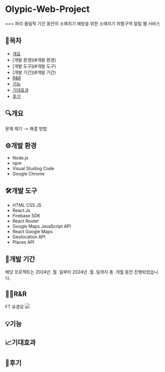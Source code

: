 # Olypic-Web-Project
===
파리 올림픽 기간 동안의 소매치기 예방을 위한 소매치기 위험구역 알림 웹 서비스

## 📌목차

* [개요](#개요)
* [개발 환경](#개발 환경)
* [개발 도구](#개발 도구) 
* [개발 기간](#개발 기간)
* [R&R](#멤버)
* [기능](#기능)
* [기대효과](#기대효과)
* [후기](#후기)

## 🔍개요

문제 제기 -> 해결 방법

## ⚙개발 환경

* Node.js
* npm
* Visual Studiog Code
* Google Chrome

## 🛠개발 도구

* HTML CSS JS
* React.Js
* Firebase SDK
* React Router
* Google Maps JavaScript API
* React Google Maps
* Geolocation API
* Places API

## 📆개발 기간

해당 프로젝트는 2024년 .월 .일부터 2024년 .월 .일까지 총 .개월 동안 진행되었습니다.

## 👨‍💻R&R

FT 유경모 <img src="https://img.shields.io/badge/React-#61DAFB?sytle=for-the-badge&logo=React&logoColor=white">

## 💡기능

## 📈기대효과

## 📍후기

